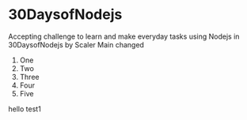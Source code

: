 # 30DaysofNodejs
Accepting challenge to learn and make everyday tasks using Nodejs in 30DaysofNodejs by Scaler
Main changed


1. One
2. Two
3. Three
4. Four
5. Five

hello test1